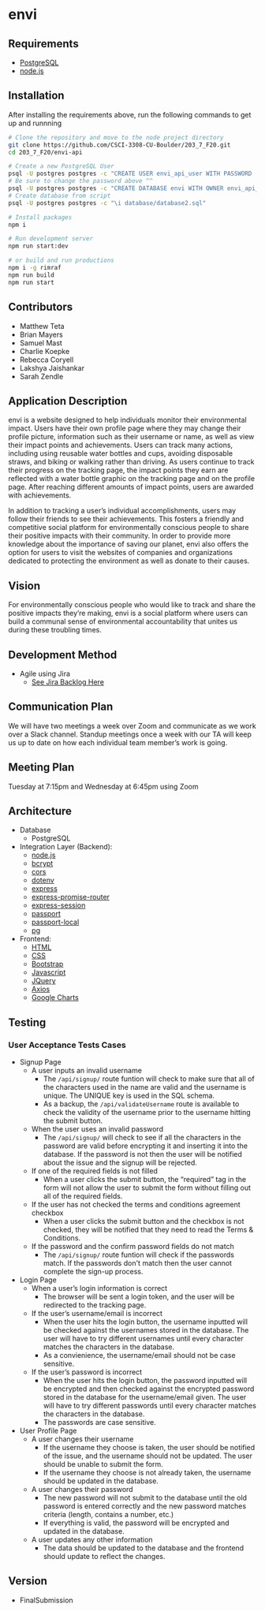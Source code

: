 # envi

## Requirements

- [PostgreSQL](https://www.postgresql.org/download/)
- [node.js](https://nodejs.org/en/)

## Installation

After installing the requirements above, run the following commands to get up and runnning

```sh
# Clone the repository and move to the node project directory
git clone https://github.com/CSCI-3308-CU-Boulder/203_7_F20.git
cd 203_7_F20/envi-api

# Create a new PostgreSQL User
psql -U postgres postgres -c "CREATE USER envi_api_user WITH PASSWORD 'password';"
# Be sure to change the password above ^^
psql -U postgres postgres -c "CREATE DATABASE envi WITH OWNER envi_api_user;"
# Create database from script
psql -U postgres postgres -c "\i database/database2.sql"

# Install packages
npm i

# Run development server
npm run start:dev

# or build and run productions
npm i -g rimraf
npm run build
npm run start
```

## Contributors

- Matthew Teta
- Brian Mayers
- Samuel Mast
- Charlie Koepke
- Rebecca Coryell
- Lakshya Jaishankar
- Sarah Zendle

## Application Description

envi is a website designed to help individuals monitor their environmental impact. Users have their own profile page where they may change their profile picture, information such as their username or name, as well as view their impact points and achievements. Users can track many actions, including using reusable water bottles and cups, avoiding disposable straws, and biking or walking rather than driving. As users continue to track their progress on the tracking page, the impact points they earn are reflected with a water bottle graphic on the tracking page and on the profile page. After reaching different amounts of impact points, users are awarded with achievements. 

In addition to tracking a user’s individual accomplishments, users may follow their friends to see their achievements. This fosters a friendly and competitive social platform for environmentally conscious people to share their positive impacts with their community. In order to provide more knowledge about the importance of saving our planet, envi also offers the option for users to visit the websites of companies and organizations dedicated to protecting the environment as well as donate to their causes.

## Vision

For environmentally conscious people who would like to track and share the positive impacts they’re making, envi is a social platform where users can build a communal sense of environmental accountability that unites us during these troubling times.

## Development Method

- Agile using Jira
  - [See Jira Backlog Here](https://envi-203-7-csci3308.atlassian.net/jira/software/projects/EC/boards/1/backlog)

## Communication Plan

We will have two meetings a week over Zoom and communicate as we work over a Slack channel. Standup meetings once a week with our TA will keep us up to date on how each individual team member’s work is going.

## Meeting Plan

Tuesday at 7:15pm and Wednesday at 6:45pm using Zoom

## Architecture

- Database
  - PostgreSQL
- Integration Layer (Backend):
  - [node.js](https://nodejs.org/en/)
  - [bcrypt](https://www.npmjs.com/package/bcrypt)
  - [cors](https://www.npmjs.com/package/cors)
  - [dotenv](https://www.npmjs.com/package/dotenv)
  - [express](https://www.npmjs.com/package/express)
  - [express-promise-router](https://www.npmjs.com/package/express-promise-router)
  - [express-session](https://www.npmjs.com/package/express-session)
  - [passport](https://www.npmjs.com/package/passport)
  - [passport-local](https://www.npmjs.com/package/passport-local)
  - [pg](https://www.npmjs.com/package/pg)
- Frontend:
  - [HTML](https://developer.mozilla.org/en-US/docs/Web/HTML)
  - [CSS](https://developer.mozilla.org/en-US/docs/Web/CSS)
  - [Bootstrap](https://getbootstrap.com/)
  - [Javascript](https://developer.mozilla.org/en-US/docs/Web/JavaScript)
  - [JQuery](https://www.npmjs.com/package/jquery)
  - [Axios](https://www.npmjs.com/package/axios)
  - [Google Charts](https://developers.google.com/chart/interactive/docs/gallery/piechart)

## Testing

### User Acceptance Tests Cases

- Signup Page
  - A user inputs an invalid username
    - The ```/api/signup/``` route funtion will check to make sure that all of the characters used in the name are valid and the username is unique. The UNIQUE key is used in the SQL schema.
    - As a backup, the ```/api/validateUsername``` route is available to check the validity of the username prior to the username hitting the submit button.
  - When the user uses an invalid password
    - The ```/api/signup/``` will check to see if all the characters in the password are valid before encrypting it and inserting it into the database. If the password is not then the user will be notified about the issue and the signup will be rejected. 
  - If one of the required fields is not filled
    - When a user clicks the submit button, the “required” tag in the form will not allow the user to submit the form without filling out all of the required fields.
  - If the user has not checked the terms and conditions agreement checkbox
    - When a user clicks the submit button and the checkbox is not checked, they will be notified that they need to read the Terms & Conditions.
  - If the password and the confirm password fields do not match
    - The ```/api/signup/``` route funtion will check if the passwords match. If the passwords don't match then the user cannot complete the sign-up process.
- Login Page
  - When a user’s login information is correct
    - The browser will be sent a login token, and the user will be redirected to the tracking page.
  - If the user’s username/email is incorrect
    - When the user hits the login button, the username inputted will be checked against the usernames stored in the database. The user will have to try different usernames until every character matches the characters in the database.
    - As a convienience, the username/email should not be case sensitive.
  - If the user’s password is incorrect
    - When the user hits the login button, the password inputted will be encrypted and then checked against the encrypted password stored in the database for the username/email given. The user will have to try different passwords until every character matches the characters in the database.
    - The passwords are case sensitive.
- User Profile Page
  - A user changes their username
    - If the username they choose is taken, the user should be notified of the issue, and the username should not be updated. The user should be unable to submit the form.
    - If the username they choose is not already taken, the username should be updated in the database.
  - A user changes their password
    - The new password will not submit to the database until the old password is entered correctly and the new password matches criteria (length, contains a number, etc.)
    - If everything is valid, the password will be encrypted and updated in the database.
  - A user updates any other information
    - The data should be updated to the database and the frontend should update to reflect the changes.

## Version

- FinalSubmission
